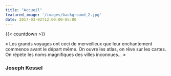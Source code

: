 ```yaml
---
title: "Accueil"
featured_image: '/images/background_2.jpg'
date: 2017-03-02T12:00:00-05:00
---
```


{{< countdown >}}

« Les grands voyages ont ceci de merveilleux que leur enchantement commence avant le départ même. On ouvre les atlas, on rêve sur les cartes. On répète les noms magnifiques des villes inconnues… »

### Joseph Kessel